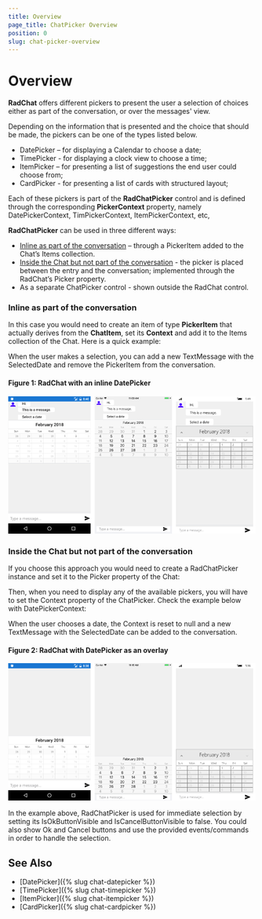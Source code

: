 ```yaml
---
title: Overview
page_title: ChatPicker Overview
position: 0
slug: chat-picker-overview
---
```


# Overview #

**RadChat** offers different pickers to present the user a selection of choices either as part of the conversation, or over the messages' view. 

Depending on the information that is presented and the choice that should be made, the pickers can be one of the types listed below. 

* DatePicker – for displaying a Calendar to choose a date;
* TimePicker - for displaying a clock view to choose a time;
* ItemPicker – for presenting a list of suggestions the end user could choose from;
* CardPicker - for presenting a list of cards with structured layout;

Each of these pickers is part of the **RadChatPicker** control and is defined through the corresponding **PickerContext** property, namely DatePickerContext, TimPickerContext, ItemPickerContext, etc,
 
**RadChatPicker** can be used in three different ways:

* [Inline as part of the conversation](#inline-as-part-of-the-conversation) – through a PickerItem added to the Chat’s Items collection.
* [Inside the Chat but not part of the conversation](#inside-the-chat-but-not-part-of-the-conversation) - the picker is placed between the entry and the conversation; implemented through the RadChat’s Picker property.
* As a separate ChatPicker control - shown outside the RadChat control.

### Inline as part of the conversation

In this case you would need to create an item of type **PickerItem** that actually derives from the **ChatItem**, set its **Context** and add it to the Items collection of the Chat. Here is a quick example:

<snippet id='chat-chatpicker-datepicker' />
	
When the user makes a selection, you can add a new TextMessage with the SelectedDate and remove the PickerItem from the conversation.

#### Figure 1: RadChat with an inline DatePicker

![](images/chat_picker_2.png)

### Inside the Chat but not part of the conversation

If you choose this approach you would need to create a RadChatPicker instance and set it to the Picker property of the Chat:

<snippet id='chat-pickeroverlay-xaml' />

Then, when you need to display any of the available pickers, you will have to set the Context property of the ChatPicker. Check the example below with DatePickerContext:

<snippet id='chat-chatpicker-overlay-code' />
			
When the user chooses a date, the Context is reset to null and a new TextMessage with the SelectedDate can be added to the conversation.

#### Figure 2: RadChat with DatePicker as an overlay

![](images/chat_picker_1.png)

In the example above, RadChatPicker is used for immediate selection by setting its IsOkButtonVisible and IsCancelButtonVisible to false. You could also show Ok and Cancel buttons and use the provided events/commands in order to handle the selection.
	
## See Also

- [DatePicker]({% slug chat-datepicker %})
- [TimePicker]({% slug chat-timepicker %})
- [ItemPicker]({% slug chat-itempicker %})
- [CardPicker]({% slug chat-cardpicker %})